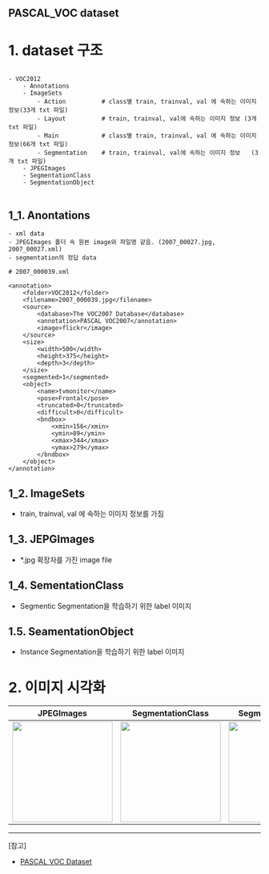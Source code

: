 PASCAL_VOC dataset
--

# 1. dataset 구조
<pre>
<code>
- VOC2012
    - Annotations
    - ImageSets
        - Action          # class별 train, trainval, val 에 속하는 이미지 정보(33개 txt 파일)
        - Layout          # train, trainval, val에 속하는 이미지 정보 (3개 txt 파일)
        - Main            # class별 train, trainval, val 에 속하는 이미지 정보(66개 txt 파일)
        - Segmentation    # train, trainval, val에 속하는 이미지 정보   (3개 txt 파일)
    - JPEGImages
    - SegmentationClass
    - SegmentationObject
</code>
</pre>

## 1_1. Anontations 
    - xml data
    - JPEGImages 폴더 속 원본 image와 파일명 같음. (2007_00027.jpg, 2007_00027.xml)
    - segmentation의 정답 data

    # 2007_000039.xml

    <annotation>
        <folder>VOC2012</folder>
        <filename>2007_000039.jpg</filename>
        <source>
            <database>The VOC2007 Database</database>
            <annotation>PASCAL VOC2007</annotation>
            <image>flickr</image>
        </source>
        <size>
            <width>500</width>
            <height>375</height>
            <depth>3</depth>
        </size>
        <segmented>1</segmented>
        <object>
            <name>tvmonitor</name>
            <pose>Frontal</pose>
            <truncated>0</truncated>
            <difficult>0</difficult>
            <bndbox>
                <xmin>156</xmin>
                <ymin>89</ymin>
                <xmax>344</xmax>
                <ymax>279</ymax>
            </bndbox>
        </object>
    </annotation>

## 1_2. ImageSets
- train, trainval, val 에 속하는 이미지 정보를 가짐

## 1_3. JEPGImages
- *.jpg 확장자를 가진 image file

## 1_4. SementationClass
- Segmentic Segmentation을 학습하기 위한 label 이미지

## 1.5. SeamentationObject 
- Instance Segmentation을 학습하기 위한 label 이미지




 # 2. 이미지 시각화


 |JPEGImages | SegmentationClass | SegmentationObject|
 |---|---|----|
 |<img src = "./VOCdevkit/VOC2012/JPEGImages/2007_000039.jpg" width = "200"/>|  <img src = "./VOCdevkit/VOC2012/SegmentationClass/2007_000039.png" width = "200"/>|  <img src = "./VOCdevkit/VOC2012/SegmentationObject/2007_000039.png" width = "200"/>|

 


--- 
[참고]
- [PASCAL VOC Dataset](https://deepbaksuvision.github.io/Modu_ObjectDetection/posts/02_01_PASCAL_VOC.html)

